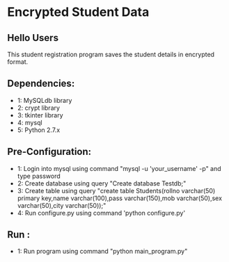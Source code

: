 
# Encrypted Student Data

## Hello Users

This student registration program saves the student details in encrypted format.


## Dependencies:

  * 1: MySQLdb library
  * 2: crypt library
  * 3: tkinter library
  * 4: mysql
  * 5: Python 2.7.x

## Pre-Configuration:

  * 1: Login into mysql using command "mysql -u 'your_username' -p" and type password
  * 2: Create database using query "Create database Testdb;"
  * 3: Create table using query "create table Students(rollno varchar(50) primary key,name varchar(100),pass varchar(150),mob varchar(50),sex varchar(50),city varchar(50));"
  * 4: Run configure.py using command 'python configure.py'

## Run : 
  * 1: Run program using command "python main_program.py"
